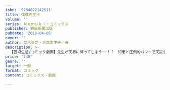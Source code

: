 ```yaml
---
isbn: '9784022142511'
title: 僕僕先生④
volume: ''
series: Ｎｅｍｕｋｉ＋コミックス
publisher: 朝日新聞出版
pubdate: '2018-04-06'
cover: ''
author: 仁木英之・大西実生子／著
description: >-
  【芸術生活/コミック劇画】先生が天界に帰ってしまう──！？　知恵と圧倒的パワーで天災を収束させた人間たちに、天界がを分かつ決定を下した。僕僕はそれに従うのか！？　新潮文庫の大人気シリーズ『僕僕先生』の大好評コミカライズで、僕僕と王弁の未来を描く最終巻。
price: '740'
genre: ''
target: 一般
format: コミック
content: コミックス・劇画

---
```

